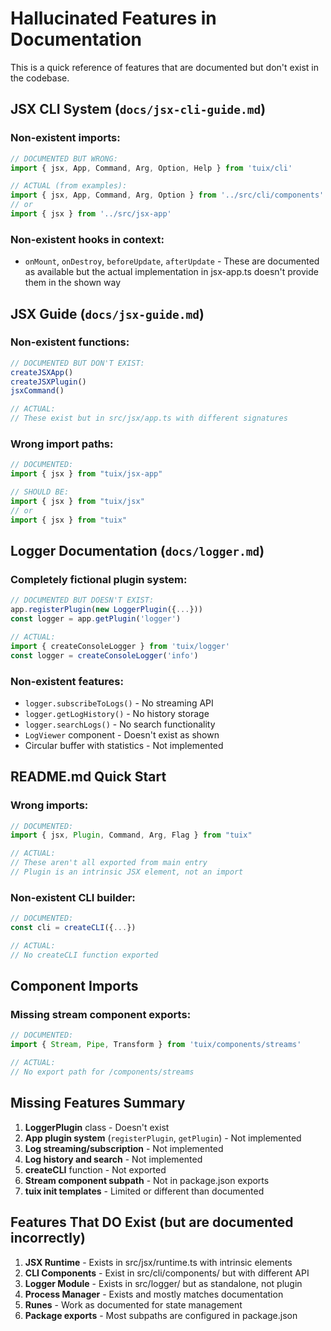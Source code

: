 # Hallucinated Features in Documentation

This is a quick reference of features that are documented but don't exist in the codebase.

## JSX CLI System (`docs/jsx-cli-guide.md`)

### Non-existent imports:
```typescript
// DOCUMENTED BUT WRONG:
import { jsx, App, Command, Arg, Option, Help } from 'tuix/cli'

// ACTUAL (from examples):
import { jsx, App, Command, Arg, Option } from '../src/cli/components'
// or
import { jsx } from '../src/jsx-app'
```

### Non-existent hooks in context:
- `onMount`, `onDestroy`, `beforeUpdate`, `afterUpdate` - These are documented as available but the actual implementation in jsx-app.ts doesn't provide them in the shown way

## JSX Guide (`docs/jsx-guide.md`)

### Non-existent functions:
```typescript
// DOCUMENTED BUT DON'T EXIST:
createJSXApp()
createJSXPlugin() 
jsxCommand()

// ACTUAL:
// These exist but in src/jsx/app.ts with different signatures
```

### Wrong import paths:
```typescript
// DOCUMENTED:
import { jsx } from "tuix/jsx-app"

// SHOULD BE:
import { jsx } from "tuix/jsx"
// or
import { jsx } from "tuix"
```

## Logger Documentation (`docs/logger.md`)

### Completely fictional plugin system:
```typescript
// DOCUMENTED BUT DOESN'T EXIST:
app.registerPlugin(new LoggerPlugin({...}))
const logger = app.getPlugin('logger')

// ACTUAL:
import { createConsoleLogger } from 'tuix/logger'
const logger = createConsoleLogger('info')
```

### Non-existent features:
- `logger.subscribeToLogs()` - No streaming API
- `logger.getLogHistory()` - No history storage
- `logger.searchLogs()` - No search functionality
- `LogViewer` component - Doesn't exist as shown
- Circular buffer with statistics - Not implemented

## README.md Quick Start

### Wrong imports:
```typescript
// DOCUMENTED:
import { jsx, Plugin, Command, Arg, Flag } from "tuix"

// ACTUAL:
// These aren't all exported from main entry
// Plugin is an intrinsic JSX element, not an import
```

### Non-existent CLI builder:
```typescript
// DOCUMENTED:
const cli = createCLI({...})

// ACTUAL:
// No createCLI function exported
```

## Component Imports

### Missing stream component exports:
```typescript
// DOCUMENTED:
import { Stream, Pipe, Transform } from 'tuix/components/streams'

// ACTUAL:
// No export path for /components/streams
```

## Missing Features Summary

1. **LoggerPlugin** class - Doesn't exist
2. **App plugin system** (`registerPlugin`, `getPlugin`) - Not implemented 
3. **Log streaming/subscription** - Not implemented
4. **Log history and search** - Not implemented
5. **createCLI** function - Not exported
6. **Stream component subpath** - Not in package.json exports
7. **tuix init templates** - Limited or different than documented

## Features That DO Exist (but are documented incorrectly)

1. **JSX Runtime** - Exists in src/jsx/runtime.ts with intrinsic elements
2. **CLI Components** - Exist in src/cli/components/ but with different API
3. **Logger Module** - Exists in src/logger/ but as standalone, not plugin
4. **Process Manager** - Exists and mostly matches documentation
5. **Runes** - Work as documented for state management
6. **Package exports** - Most subpaths are configured in package.json